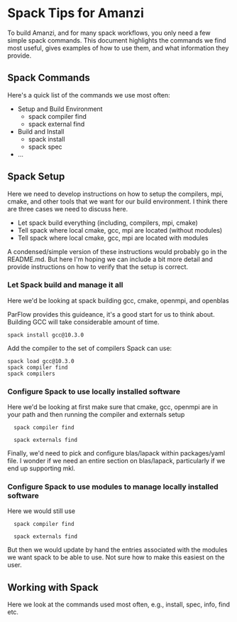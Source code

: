 # Spack Tips for Amanzi

To build Amanzi, and for many spack workflows, you only need a few simple spack commands.  This document highlights the commands we find most useful, gives examples of how to use them, and what information they provide.

## Spack Commands

Here's a quick list of the commands we use most often:

  * Setup and Build Environment 
    * spack compiler find
    * spack external find
  * Build and Install
    * spack install <package>
    * spack spec <package>
  * ...
  
  
## Spack Setup

Here we need to develop instructions on how to setup the compilers,
mpi, cmake, and other tools that we want for our build environment.
I think there are three cases we need to discuss here.

  * Let spack build everything (including, compilers, mpi, cmake)
  * Tell spack where local cmake, gcc, mpi are located (without modules)
  * Tell spack where local cmake, gcc, mpi are located with modules
 
A condensed/simple version of these instructions would probably go in
the README.md. But here I'm hoping we can include a bit more detail
and provide instructions on how to verify that the setup is correct.

### Let Spack build and manage it all

Here we'd be looking at spack building gcc, cmake, openmpi, and openblas

ParFlow provides this guideance, it's a good start for us to think about.
Building GCC will take considerable amount of time.

```shell
spack install gcc@10.3.0
```

Add the compiler to the set of compilers Spack can use:

```shell
spack load gcc@10.3.0
spack compiler find
spack compilers
```



### Configure Spack to use locally installed software

Here we'd be looking at first make sure that cmake, gcc, openmpi are in your path and then running the compiler and externals setup

```
  spack compiler find
```

```
  spack externals find
```

Finally, we'd need to pick and configure blas/lapack within packages/yaml file.  I wonder if we need an entire section on blas/lapack, particularly if we end up supporting mkl.

### Configure Spack to use modules to manage locally installed software

Here we would still use 
```
  spack compiler find
```

```
  spack externals find
```

But then we would update by hand the entries associated with the modules we want spack to be able to use.   Not sure how to make this easiest on the user.


## Working with Spack

Here we look at the commands used most often, e.g., install, spec,
info, find etc.







